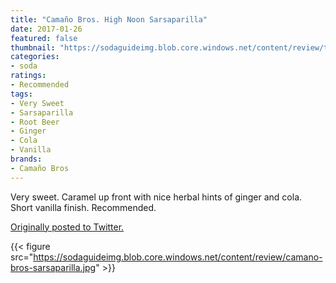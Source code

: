 ```yaml
---
title: "Camaño Bros. High Noon Sarsaparilla"
date: 2017-01-26
featured: false
thumbnail: "https://sodaguideimg.blob.core.windows.net/content/review/thumbs/camano-bros-sarsaparilla.jpg"
categories:
- soda
ratings:
- Recommended
tags:
- Very Sweet
- Sarsaparilla
- Root Beer
- Ginger
- Cola
- Vanilla
brands:
- Camaño Bros
---
```


Very sweet. Caramel up front with nice herbal hints of ginger and cola. Short vanilla finish. Recommended.

[Originally posted to Twitter.](https://twitter.com/Cavorter/status/824691227111088128)

{{< figure src="https://sodaguideimg.blob.core.windows.net/content/review/camano-bros-sarsaparilla.jpg" >}}

